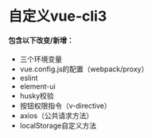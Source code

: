# 自定义vue-cli3

#### 包含以下改变/新增：
* 三个环境变量
* vue.config.js的配置（webpack/proxy）
* eslint
* element-ui
* husky校验
* 按钮权限指令（v-directive）
* axios（公共请求方法）
* localStorage自定义方法